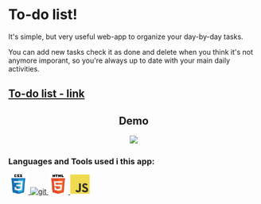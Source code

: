# To-do list!

It's simple, but very useful web-app to organize your day-by-day tasks.

You can add new tasks check it as done and delete when you think it's not anymore imporant, so you're always up to date with your main daily activities.

## [**To-do list - link**](https://walmarek.github.io/To-Do-List-JS/)

<h2 align="center">
Demo
</h2>

<p align="center">
  <img src="https://github.com/walmarek/to-do-list/blob/master/gif/todolist.gif?raw=true">
</p>

<h3 align="left">Languages and Tools used i this app:</h3>
<p align="left"> <a href="https://www.w3schools.com/css/" target="_blank" rel="noreferrer"> <img src="https://raw.githubusercontent.com/devicons/devicon/master/icons/css3/css3-original-wordmark.svg" alt="css3" width="40" height="40"/> </a> <a href="https://git-scm.com/" target="_blank" rel="noreferrer"> <img src="https://www.vectorlogo.zone/logos/git-scm/git-scm-icon.svg" alt="git" width="40" height="40"/> </a> <a href="https://www.w3.org/html/" target="_blank" rel="noreferrer"> <img src="https://raw.githubusercontent.com/devicons/devicon/master/icons/html5/html5-original-wordmark.svg" alt="html5" width="40" height="40"/> </a> <a href="https://developer.mozilla.org/en-US/docs/Web/JavaScript" target="_blank" rel="noreferrer"> <img src="https://raw.githubusercontent.com/devicons/devicon/master/icons/javascript/javascript-original.svg" alt="javascript" width="40" height="40"/> </a></p>

